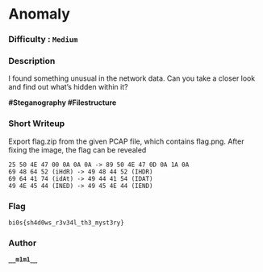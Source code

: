 # Anomaly

### Difficulty : `Medium`

### Description
I found something unusual in the network data. Can you take a closer look and find out what’s hidden within it?

**#Steganography #Filestructure**


### Short Writeup
Export flag.zip from the given PCAP file, which contains flag.png. After fixing the image, the flag can be revealed

```
25 50 4E 47 00 0A 0A 0A -> 89 50 4E 47 0D 0A 1A 0A
69 48 64 52 (iHdR) -> 49 48 44 52 (IHDR)
69 64 41 74 (idAt) -> 49 44 41 54 (IDAT)
49 4E 45 44 (INED) -> 49 45 4E 44 (IEND)
```

### Flag
`bi0s{sh4d0ws_r3v34l_th3_myst3ry}`

### Author

**```__m1m1__```**